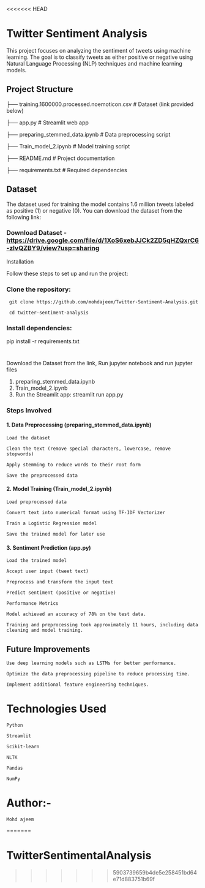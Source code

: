 <<<<<<< HEAD
# Twitter Sentiment Analysis

This project focuses on analyzing the sentiment of tweets using machine learning. The goal is to classify tweets as either positive or negative using Natural Language Processing (NLP) techniques and machine learning models.

## Project Structure

├── training.1600000.processed.noemoticon.csv  # Dataset (link provided below)

├── app.py                                     # Streamlit web app

├── preparing_stemmed_data.ipynb               # Data preprocessing script

├── Train_model_2.ipynb                        # Model training script

├── README.md                                  # Project documentation

├── requirements.txt                           # Required dependencies


## Dataset

The dataset used for training the model contains 1.6 million tweets labeled as positive (1) or negative (0). You can download the dataset from the following link:

### Download Dataset - https://drive.google.com/file/d/1XoS6xebJJCk2ZD5qHZQxrC6-zlvQZBY9/view?usp=sharing

Installation

Follow these steps to set up and run the project:

### Clone the repository:

     git clone https://github.com/mohdajeem/Twitter-Sentiment-Analysis.git 
     
     cd twitter-sentiment-analysis

### Install dependencies:

pip install -r requirements.txt

# 
Download the Dataset from the link,
Run jupyter notebook and run jupyter files
1. preparing_stemmed_data.ipynb
2. Train_model_2.ipynb
3. Run the Streamlit app:
     streamlit run app.py

### Steps Involved

#### 1. Data Preprocessing (preparing_stemmed_data.ipynb)

    Load the dataset
    
    Clean the text (remove special characters, lowercase, remove stopwords)
    
    Apply stemming to reduce words to their root form
    
    Save the preprocessed data

#### 2. Model Training (Train_model_2.ipynb)

    Load preprocessed data
    
    Convert text into numerical format using TF-IDF Vectorizer
    
    Train a Logistic Regression model
    
    Save the trained model for later use

#### 3. Sentiment Prediction (app.py)

    Load the trained model
    
    Accept user input (tweet text)
    
    Preprocess and transform the input text
    
    Predict sentiment (positive or negative)
    
    Performance Metrics
    
    Model achieved an accuracy of 78% on the test data.
    
    Training and preprocessing took approximately 11 hours, including data cleaning and model training.

## Future Improvements

    Use deep learning models such as LSTMs for better performance.
    
    Optimize the data preprocessing pipeline to reduce processing time.
    
    Implement additional feature engineering techniques.

# Technologies Used

    Python
    
    Streamlit
    
    Scikit-learn
    
    NLTK
    
    Pandas
    
    NumPy

# Author:- 
    Mohd ajeem
=======
# TwitterSentimentalAnalysis
>>>>>>> 5903739659b4de5e258451bd64e71d883751b69f
